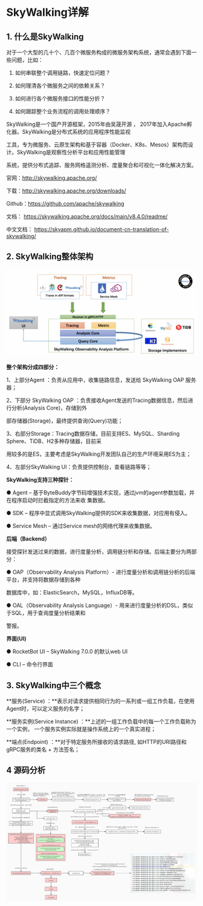 #  SkyWalking详解

## **1. 什么是SkyWalking**

对于一个大型的几十个、几百个微服务构成的微服务架构系统，通常会遇到下面一些问题，比如： 

1. 如何串联整个调用链路，快速定位问题？ 

2. 如何理清各个微服务之间的依赖关系？ 

3. 如何进行各个微服务接口的性能分折？ 

4. 如何跟踪整个业务流程的调用处理顺序？ 

SkyWalking是一个国产开源框架，2015年由吴晟开源 ， 2017年加入Apache孵化器。SkyWalking是分布式系统的应用程序性能监视 

工具，专为微服务、云原生架构和基于容器（Docker、K8s、Mesos）架构而设计。SkyWalking是观察性分析平台和应用性能管理 

系统，提供分布式追踪、服务网格遥测分析、度量聚合和可视化一体化解决方案。 

官网：http://skywalking.apache.org/ 

下载：http://skywalking.apache.org/downloads/ 

Github：https://github.com/apache/skywalking 

文档： https://skywalking.apache.org/docs/main/v8.4.0/readme/ 

中文文档： https://skyapm.github.io/document-cn-translation-of-skywalking/ 

## **2. SkyWalking整体架构** 

![image-20220327162818105](08.Skywalking%E8%AF%A6%E8%A7%A3.assets/image-20220327162818105.png)

**整个架构分成四部分：** 

1、上部分Agent ：负责从应用中，收集链路信息，发送给 SkyWalking OAP 服务器； 

2、下部分 SkyWalking OAP ：负责接收Agent发送的Tracing数据信息，然后进行分析(Analysis Core)，存储到外 

部存储器(Storage)，最终提供查询(Query)功能； 

3、右部分Storage：Tracing数据存储，目前支持ES、MySQL、Sharding Sphere、TiDB、H2多种存储器，目前采 

用较多的是ES，主要考虑是SkyWalking开发团队自己的生产环境采用ES为主； 

4、左部分SkyWalking UI：负责提供控制台，查看链路等等； 

**SkyWalking支持三种探针：** 

● Agent – 基于ByteBuddy字节码增强技术实现，通过jvm的agent参数加载，并在程序启动时拦截指定的方法来收  集数据。

● SDK – 程序中显式调用SkyWalking提供的SDK来收集数据，对应用有侵入。 

● Service Mesh – 通过Service mesh的网络代理来收集数据。 

**后端（Backend）** 

接受探针发送过来的数据，进行度量分析，调用链分析和存储。后端主要分为两部分： 

● OAP（Observability Analysis Platform）- 进行度量分析和调用链分析的后端平台，并支持将数据存储到各种 

数据库中，如：ElasticSearch，MySQL，InfluxDB等。 

● OAL（Observability Analysis Language）- 用来进行度量分析的DSL，类似于SQL，用于查询度量分析结果和 

警报。 

**界面(UI)** 

● RocketBot UI – SkyWalking 7.0.0 的默认web UI 

● CLI – 命令行界面 

## 3. SkyWalking中三个概念

**服务(Service) ：**表示对请求提供相同行为的一系列或一组工作负载，在使用Agent时，可以定义服务的名字； 

**服务实例(Service Instance) ：**上述的一组工作负载中的每一个工作负载称为一个实例， 一个服务实例实际就是操作系统上的一个真实进程； 

**端点(Endpoint) ：**对于特定服务所接收的请求路径, 如HTTP的URI路径和gRPC服务的类名 + 方法签名；

## 4 源码分析

![Skywalking启动流程源码分析](08.Skywalking%E8%AF%A6%E8%A7%A3.assets/Skywalking%E5%90%AF%E5%8A%A8%E6%B5%81%E7%A8%8B%E6%BA%90%E7%A0%81%E5%88%86%E6%9E%90.jpg)